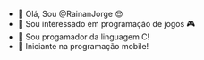 - 👋 Olá, Sou @RainanJorge 😎
- 👀 Sou interessado em programação de jogos 🎮
- 🌱 Sou progamador da linguagem C!
- 🌱 Iniciante na programação mobile!
